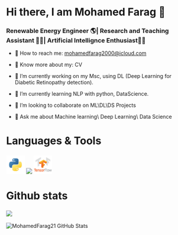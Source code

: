 # Hi there, I am Mohamed Farag 👋
### Renewable Energy Engineer 🌎| Research and Teaching Assistant 👨‍🏫| Artificial Intellignce Enthusiast👨‍💻 
 
 - 📧 How to reach me: mohamedfarag2000@icloud.com
 - 📄 Know more about my: CV



- 🔭 I’m currently working on my Msc, using DL (Deep Learning for Diabetic Retinopathy detection).
- 🌱 I’m currently learning NLP with python, DataScience.
- 👯 I’m looking to collaborate on ML\DL\DS Projects
- 💬 Ask me about Machine learning\ Deep Learning\ Data Science


<!--
**MohamedFarag21/MohamedFarag21** is a ✨ _special_ ✨ repository because its `README.md` (this file) appears on your GitHub profile.

Here are some ideas to get you started:

- 🔭 I’m currently working on my Msc.
- 🌱 I’m currently learning NLP with python, datascience
- 👯 I’m looking to collaborate on ML\DL\DS Projects
- 🤔 I’m looking for help with ...
- 💬 Ask me about Machine learning\ Deep Learning\ Data Science
- 📫 How to reach me: ..
- 😄 Pronouns: ...
- ⚡ Fun fact: ...
-->

# Languages & Tools
###

 <code><img height="50" src="https://raw.githubusercontent.com/github/explore/80688e429a7d4ef2fca1e82350fe8e3517d3494d/topics/python/python.png"></code>
 <code><img height="50" src="https://pytorch.org/assets/images/pytorch-logo.png"></code>
 <code><img height="50" src="https://raw.githubusercontent.com/github/explore/80688e429a7d4ef2fca1e82350fe8e3517d3494d/topics/tensorflow/tensorflow.png"></code>






# Github stats
###

<a href="https://github.com/MohamedFarag21">
  <img src="https://github-readme-stats.vercel.app/api/top-langs/?username=MohamedFarag21&theme=radical&hide=glsl,python" />
</a>

![MohamedFarag21 GitHub Stats](https://github-readme-stats.vercel.app/api?username=mohamedfarag21&show_icons=true)

